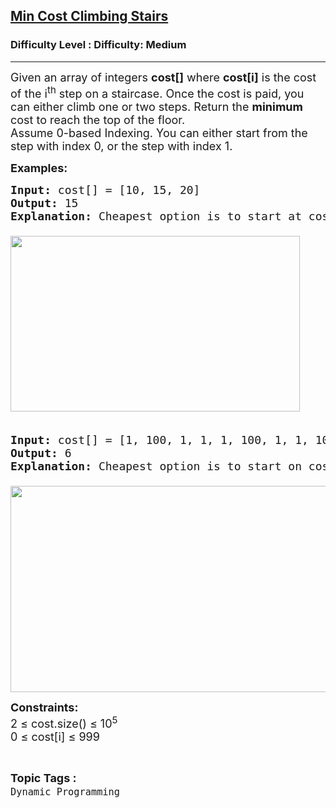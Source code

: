 <h2><a href="https://www.geeksforgeeks.org/problems/min-cost-climbing-stairs/1">Min Cost Climbing Stairs</a></h2><h3>Difficulty Level : Difficulty: Medium</h3><hr><div class="problems_problem_content__Xm_eO"><p><span style="font-size: 18px;">Given an array of integers <strong>cost[]</strong>&nbsp;where&nbsp;<strong>cost[i]</strong>&nbsp;is the cost of the i<sup>th</sup> step on a staircase. Once the cost is paid, you can either climb one or two steps. Return the <strong>minimum </strong>cost to reach the top of the floor.<br>Assume 0-based Indexing.&nbsp;</span><span style="font-size: 18px;">You can either start from the step with index 0, or the step with index 1.</span></p>
<p><span style="font-size: 18px;"><strong>Examples:</strong></span></p>
<pre style="position: relative;"><span style="font-size: 18px;"><strong>Input: </strong>cost[] = [10, 15, 20]
<strong>Output: </strong>15<strong>
Explanation: </strong>Cheapest option is to start at cost[1], pay that cost, and go to the top.<br><br><img src="https://media.geeksforgeeks.org/img-practice/prod/addEditProblem/708151/Web/Other/blobid1_1741612335.png" width="463" height="281"><br><br></span><div class="open_grepper_editor" title="Edit &amp; Save To Grepper"></div></pre>
<pre style="position: relative;"><span style="font-size: 18px;"><strong>Input: </strong>cost[] = [1, 100, 1, 1, 1, 100, 1, 1, 100, 1]
<strong>Output: </strong>6<strong>
Explanation: </strong>Cheapest option is to start on cost[0], and only step on 1s, skipping cost[3].<br><br></span><img style="font-size: 18px; font-family: -apple-system, BlinkMacSystemFont, 'Segoe UI', Roboto, Oxygen, Ubuntu, Cantarell, 'Open Sans', 'Helvetica Neue', sans-serif;" src="https://media.geeksforgeeks.org/img-practice/prod/addEditProblem/708151/Web/Other/blobid0_1741612208.png" width="654" height="330"><div class="open_grepper_editor" title="Edit &amp; Save To Grepper"></div></pre>
<p><span style="font-size: 18px;"><strong>Constraints:</strong><br>2 ≤ cost.size() ≤ 10<sup>5</sup><br>0&nbsp;≤ cost[i] ≤ 999</span></p></div><br><p><span style=font-size:18px><strong>Topic Tags : </strong><br><code>Dynamic Programming</code>&nbsp;